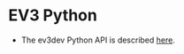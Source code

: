 # EV3 Python

* The ev3dev Python API is described [here](http://python-ev3dev.readthedocs.io/en/latest/).
